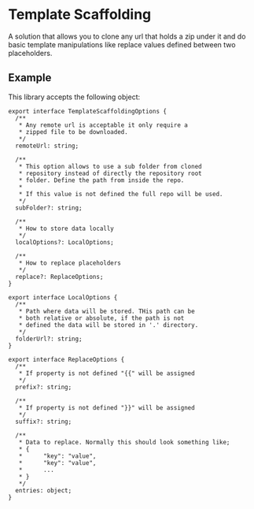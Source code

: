 # Template Scaffolding 
A solution that allows you to clone any url that holds a zip under it and do basic template manipulations like replace values defined between two placeholders.

## Example
This library accepts the following object:

```TS
export interface TemplateScaffoldingOptions {
  /**
   * Any remote url is acceptable it only require a
   * zipped file to be downloaded.
   */
  remoteUrl: string;

  /**
   * This option allows to use a sub folder from cloned 
   * repository instead of directly the repository root 
   * folder. Define the path from inside the repo.
   * 
   * If this value is not defined the full repo will be used.
   */
  subFolder?: string;

  /**
   * How to store data locally
   */
  localOptions?: LocalOptions;

  /**
   * How to replace placeholders
   */
  replace?: ReplaceOptions;
}

export interface LocalOptions {
  /**
   * Path where data will be stored. THis path can be 
   * both relative or absolute, if the path is not 
   * defined the data will be stored in '.' directory.
   */
  folderUrl?: string;
}

export interface ReplaceOptions {
  /**
   * If property is not defined "{{" will be assigned
   */
  prefix?: string;

  /**
   * If property is not defined "}}" will be assigned
   */
  suffix?: string;

  /**
   * Data to replace. Normally this should look something like;
   * {
   *      "key": "value",
   *      "key": "value",
   *      ...
   * }
   */
  entries: object;
}
```